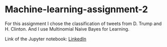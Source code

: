 # Machine-learning-assignment-2
For this assignment I chose the classification of tweets from D. Trump and H. Clinton. And I use Multinomial Naive Bayes for Learning.

Link of the Jupyter notebook: [LinkedIn](https://www.linkedin.com/in/kooroshoo/)
